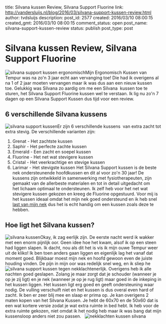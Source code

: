 title: Silvana kussen Review, Silvana Support Fluorine
link: http://vandersluijs.nl/blog/2016/03/silvana-support-kussen-review.html
author: tvdsluijs
description: 
post_id: 2577
created: 2016/03/10 08:00:15
created_gmt: 2016/03/10 08:00:15
comment_status: open
post_name: silvana-support-kussen-review
status: publish
post_type: post

# Silvana kussen Review, Silvana Support Fluorine

![silvana support kussen ergonomisch](/wp-content/uploads/2016/02/IMG_3274-150x150.jpg)Mijn Ergonomisch Kussen van Tempur was na zo'n 3 jaar echt aan vervanging toe! Die had ik overigens al na 1 of 2 jaar moeten vervangen maar ik was dus aan een nieuw kussen toe. Gelukkig was Silvana zo aardig om me een Silvana  kussen toe te sturen, het Silvana Support Fluorine kussen wel te verstaan. Ik lig nu zo'n 7 dagen op een Silvana Support Kussen dus tijd voor een review. 

## 6 verschillende Silvana kussens

![silvana support kussen](/wp-content/uploads/2016/02/IMG_3265-225x300.jpg)Er zijn 6 verschillende kussens  van extra zacht tot extra stevig. De verschillende varianten zijn: 

  1. Grenat - Het zachtste kussen
  2. Saphir - Het perfecte zachte kussen
  3. Emerald - Een zacht en soepel kussen
  4. Fluorine - Het net wat stevigere kussen
  5. Cristal - Het veerkrachtige en stevige kussen
  6. Larimar - Het stevigste kussen
Het Silvana Support kussen is de beste nek ondersteunende hoofdkussen en dit al voor zo'n 30 jaar! De kussens zijn ontwikkeld in samenwerking met fysiotherapeuten, zijn gemaakt van de allerbeste materialen en tot in detail uitgedacht om het lichaam optimaal te ondersteunen. Ik zelf heb voor het net wat stevigere kussen gekozen en kreeg de Fluorine opgestuurd. Voor mij is het kussen ideaal omdat het mijn nek goed ondersteund en ik heb snel [last van mijn nek](/blog/2016/03/silvana-support-kussen-tegen-nekklachten.html) dus het is echt handig om een kussen zoals deze te hebben. 

## Hoe ligt het Silvana kussen?

![silvana kussen](/wp-content/uploads/2016/02/IMG_3256-150x150.jpg)Okay, ik zag eerlijk zijn. De eerste nacht werd ik wakker met een enorm pijnlijk oor. Geen idee hoe het kwam, alsof ik op een steen had liggen slapen. Ik dacht, nou als dit het is vis ik mijn ouwe Tempur weer uit de kliko! Ik ben toen anders gaan liggen en eigenlijk lag het vanaf dat moment goed. Blijkbaar moest mijn nek en hoofd gewoon even de juiste houding vinden. De pijn in mijn oor was redelijk snel weg, en ik sliep he![silvana support kussen tegen nekklachten](http://vandersluijs.nl/wp-content/uploads/2016/02/IMG_3266-225x300.jpg)erlijk. Overigens heb ik alle nachten goed geslapen. Zolang je maar zorgt dat je schouder (wanneer je op je zij ligt) en je nek (wanneer je op je rug ligt) maar goed in de inkeping in het kussen liggen. Het kussen ligt erg goed en geeft ondersteuning waar nodig. De vulling verschuift niet en het kussen is dus overal even hard of zacht. Ik ben er zeer blij mee en slaap er prima op. Je kan overigens 2 maten kopen van het Silvana Kussen. Je hebt de 60x70 en de 50x60 dat is een wat kortere versie zodat je wat extra ruimte in bed hebt. Ik heb voor de extra ruimte gekozen, niet omdat ik het nodig heb maar ik was bang dat mijn kussensloop anders niet zou passen.   ![nekklachten kussen silvana](http://vandersluijs.nl/wp-content/uploads/2016/02/IMG_3267.jpg)